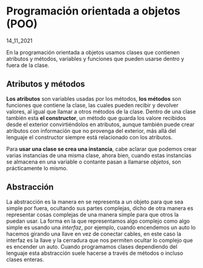 # Programación orientada a objetos (POO) 
14_11_2021

En la programación orientada a objetos usamos clases que contienen atributos y métodos, variables y funciones que pueden usarse dentro y fuera de la clase. 

## Atributos y métodos 

**Los atributos** son variables usadas por los métodos, **los métodos** son funciones que contiene la clase, las cuales pueden recibir y devolver valores, al igual que llamar a otros métodos de la clase. Dentro de una clase también esta **el constructor**, un método que guarda los valore recibidos desde el exterior convirtiéndolos en atributos, aunque también puede crear atributos con información que no provenga del exterior, más allá del lenguaje el constructor siempre está relacionado con los atributos.

Para **usar una clase se crea una instancia**, cabe aclarar que podemos crear varias instancias de una misma clase, ahora bien, cuando estas instancias se almacena en una variable o contante pasan a llamarse *objetos*, son prácticamente lo mismo.

## Abstracción 

La abstracción es la manera en se representa a un objeto para que sea simple por fuera, ocultando sus partes complejas, dicho de otra manera es representar cosas complejas de una manera simple para que otros la puedan usar. La forma en la que representamos algo complejo como algo simple es usando una *interfaz*, por ejemplo, cuando encendemos un auto lo hacemos girando una llave en vez de conectar cables, en este caso la interfaz es la llave y la cerradura que nos permiten ocultar lo complejo que es encender un auto. Cuando programamos clases dependiendo del lenguaje esta abstracción suele hacerse a través de métodos o incluso clases enteras.
